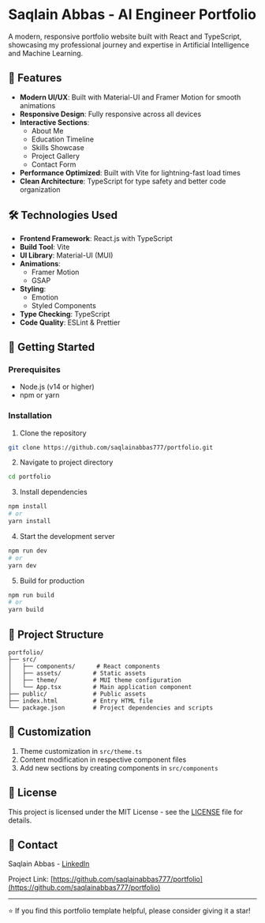 # Saqlain Abbas - AI Engineer Portfolio

A modern, responsive portfolio website built with React and TypeScript, showcasing my professional journey and expertise in Artificial Intelligence and Machine Learning.

## 🚀 Features

- **Modern UI/UX**: Built with Material-UI and Framer Motion for smooth animations
- **Responsive Design**: Fully responsive across all devices
- **Interactive Sections**: 
  - About Me
  - Education Timeline
  - Skills Showcase
  - Project Gallery
  - Contact Form
- **Performance Optimized**: Built with Vite for lightning-fast load times
- **Clean Architecture**: TypeScript for type safety and better code organization

## 🛠️ Technologies Used

- **Frontend Framework**: React.js with TypeScript
- **Build Tool**: Vite
- **UI Library**: Material-UI (MUI)
- **Animations**: 
  - Framer Motion
  - GSAP
- **Styling**: 
  - Emotion
  - Styled Components
- **Type Checking**: TypeScript
- **Code Quality**: ESLint & Prettier

## 🚀 Getting Started

### Prerequisites

- Node.js (v14 or higher)
- npm or yarn

### Installation

1. Clone the repository
```bash
git clone https://github.com/saqlainabbas777/portfolio.git
```

2. Navigate to project directory
```bash
cd portfolio
```

3. Install dependencies
```bash
npm install
# or
yarn install
```

4. Start the development server
```bash
npm run dev
# or
yarn dev
```

5. Build for production
```bash
npm run build
# or
yarn build
```

## 📁 Project Structure

```
portfolio/
├── src/
│   ├── components/      # React components
│   ├── assets/         # Static assets
│   ├── theme/          # MUI theme configuration
│   └── App.tsx         # Main application component
├── public/             # Public assets
├── index.html          # Entry HTML file
└── package.json        # Project dependencies and scripts
```

## 🎨 Customization

1. Theme customization in `src/theme.ts`
2. Content modification in respective component files
3. Add new sections by creating components in `src/components`

## 📝 License

This project is licensed under the MIT License - see the [LICENSE](LICENSE) file for details.

## 🤝 Contact

Saqlain Abbas - [LinkedIn](https://www.linkedin.com/in/saqlainabbas777)

Project Link: [https://github.com/saqlainabbas777/portfolio](https://github.com/saqlainabbas777/portfolio)

---
⭐️ If you find this portfolio template helpful, please consider giving it a star!
